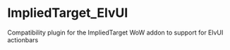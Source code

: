 # ImpliedTarget_ElvUI
Compatibility plugin for the ImpliedTarget WoW addon to support for ElvUI actionbars
